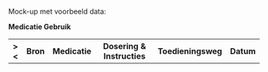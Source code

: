 Mock-up met voorbeeld data:<p/>
<b>Medicatie Gebruik</b>
<table class="grid">
<tbody>
<tr><th>&gt;&lt;</th>
<th>
Bron
</th>
<th>
Medicatie
</th>
<th>
Dosering & Instructies
</th>
<th>
Toedieningsweg
</th>
<th>
Datum
</th>
</tr>
</tbody>
</table>